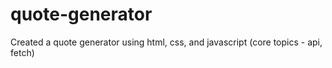 # quote-generator
Created a quote generator using html, css, and javascript (core topics - api, fetch)
